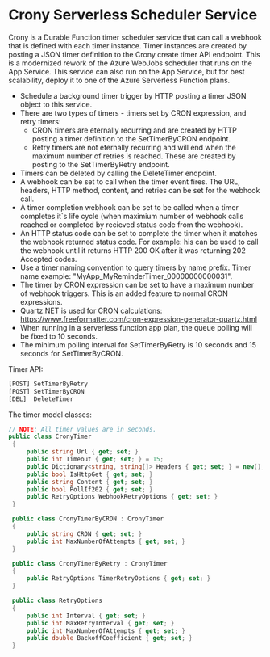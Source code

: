 # Crony Serverless Scheduler Service

Crony is a Durable Function timer scheduler service that can call a webhook that is defined with each timer instance. Timer instances are created by posting a JSON timer definition to the Crony create timer API endpoint. This is a modernized rework of the Azure WebJobs scheduler that runs on the App Service. This service can also run on the App Service, but for best scalability, deploy it to one of the Azure Serverless Function plans.

- Schedule a background timer trigger by HTTP posting a timer JSON object to this service.
- There are two types of timers - timers set by CRON expression, and retry timers:
    * CRON timers are eternally recurring and are created by HTTP posting a timer definition to the SetTimerByCRON endpoint.
    * Retry timers are not eternally recurring and will end when the maximum number of retries is reached. These are created by posting to the SetTimerByRetry endpoint.
- Timers can be deleted by calling the DeleteTimer endpoint.
- A webhook can be set to call when the timer event fires. The URL, headers, HTTP method, content, and retries can be set for the webhook call.
- A timer completion webhook can be set to be called when a timer completes it`s life cycle (when maximium number of webhook calls reached or completed by recieved status code from the webhook).
- An HTTP status code can be set to complete the timer when it matches the webhook returned status code. For example: his can be used to call the webhook until it returns HTTP 200 OK after it was returning 202 Accepted codes.
- Use a timer naming convention to query timers by name prefix. Timer name example: "MyApp_MyReminderTimer_00000000000031".
- The timer by CRON expression can be set to have a maximum number of webhook triggers. This is an added feature to normal CRON expressions.
- Quartz.NET is used for CRON calculations: https://www.freeformatter.com/cron-expression-generator-quartz.html
- When running in a serverless function app plan, the queue polling will be fixed to 10 seconds.
- The minimum polling interval for SetTimerByRetry is 10 seconds and 15 seconds for SetTimerByCRON.

Timer API:
```r
[POST] SetTimerByRetry
[POST] SetTimerByCRON
[DEL]  DeleteTimer
```

The timer model classes:
```csharp
// NOTE: All timer values are in seconds.
public class CronyTimer
 {
     public string Url { get; set; }
     public int Timeout { get; set; } = 15;
     public Dictionary<string, string[]> Headers { get; set; } = new();
     public bool IsHttpGet { get; set; }
     public string Content { get; set; }
     public bool PollIf202 { get; set; }
     public RetryOptions WebhookRetryOptions { get; set; }
 }

 public class CronyTimerByCRON : CronyTimer
 {
     public string CRON { get; set; }
     public int MaxNumberOfAttempts { get; set; }
 }

 public class CronyTimerByRetry : CronyTimer
 {
     public RetryOptions TimerRetryOptions { get; set; }
 }

 public class RetryOptions
 {
     public int Interval { get; set; }
     public int MaxRetryInterval { get; set; }
     public int MaxNumberOfAttempts { get; set; }
     public double BackoffCoefficient { get; set; }
 }
```

